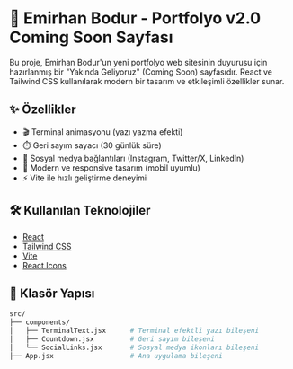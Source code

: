 # 🚀 Emirhan Bodur - Portfolyo v2.0 Coming Soon Sayfası

Bu proje, Emirhan Bodur'un yeni portfolyo web sitesinin duyurusu için hazırlanmış bir "Yakında Geliyoruz" (Coming Soon) sayfasıdır. React ve Tailwind CSS kullanılarak modern bir tasarım ve etkileşimli özellikler sunar.

## ✨ Özellikler

- 🎬 Terminal animasyonu (yazı yazma efekti)
- ⏱️ Geri sayım sayacı (30 günlük süre)
- 📱 Sosyal medya bağlantıları (Instagram, Twitter/X, LinkedIn)
- 🎨 Modern ve responsive tasarım (mobil uyumlu)
- ⚡ Vite ile hızlı geliştirme deneyimi

## 🛠️ Kullanılan Teknolojiler

- [React](https://reactjs.org/)
- [Tailwind CSS](https://tailwindcss.com/)
- [Vite](https://vitejs.dev/)
- [React Icons](https://react-icons.github.io/react-icons/)

## 📁 Klasör Yapısı

```bash
src/
├── components/
│   ├── TerminalText.jsx      # Terminal efektli yazı bileşeni
│   ├── Countdown.jsx         # Geri sayım bileşeni
│   └── SocialLinks.jsx       # Sosyal medya ikonları bileşeni
├── App.jsx                   # Ana uygulama bileşeni
```
